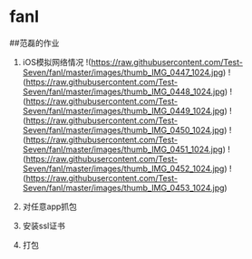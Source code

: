 # fanl
##范磊的作业
1. iOS模拟网络情况
!(https://raw.githubusercontent.com/Test-Seven/fanl/master/images/thumb_IMG_0447_1024.jpg)
!(https://raw.githubusercontent.com/Test-Seven/fanl/master/images/thumb_IMG_0448_1024.jpg)
!(https://raw.githubusercontent.com/Test-Seven/fanl/master/images/thumb_IMG_0449_1024.jpg)
!(https://raw.githubusercontent.com/Test-Seven/fanl/master/images/thumb_IMG_0450_1024.jpg)
!(https://raw.githubusercontent.com/Test-Seven/fanl/master/images/thumb_IMG_0451_1024.jpg)
!(https://raw.githubusercontent.com/Test-Seven/fanl/master/images/thumb_IMG_0452_1024.jpg)
!(https://raw.githubusercontent.com/Test-Seven/fanl/master/images/thumb_IMG_0453_1024.jpg)

2. 对任意app抓包
3. 安装ssl证书
4. 打包

